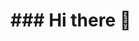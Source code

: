 # ### Hi there 👋

<!-- Learning
**cwbandrew/cwbandrew** is a ✨ _special_ ✨ repository because its `README.md` (this file) appears on your GitHub profile.
